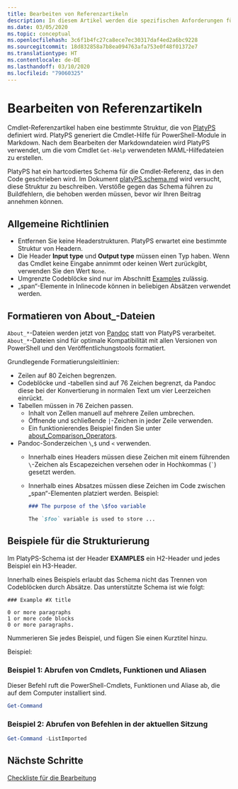 ```yaml
---
title: Bearbeiten von Referenzartikeln
description: In diesem Artikel werden die spezifischen Anforderungen für die Bearbeitung der Cmdlet-Referenz und „About_“-Themen in der PowerShell-Dokumentation erläutert.
ms.date: 03/05/2020
ms.topic: conceptual
ms.openlocfilehash: 3c6f1b4fc27ca8ece7ec30317daf4ed2a6bc9228
ms.sourcegitcommit: 18d832858a7b8ea094763afa753e0f48f01372e7
ms.translationtype: HT
ms.contentlocale: de-DE
ms.lasthandoff: 03/10/2020
ms.locfileid: "79060325"
---
```

# <a name="editing-reference-articles"></a>Bearbeiten von Referenzartikeln

Cmdlet-Referenzartikel haben eine bestimmte Struktur, die von [PlatyPS][] definiert wird.
PlatyPS generiert die Cmdlet-Hilfe für PowerShell-Module in Markdown. Nach dem Bearbeiten der Markdowndateien wird PlatyPS verwendet, um die vom Cmdlet `Get-Help` verwendeten MAML-Hilfedateien zu erstellen.

PlatyPS hat ein hartcodiertes Schema für die Cmdlet-Referenz, das in den Code geschrieben wird. Im Dokument [platyPS.schema.md][] wird versucht, diese Struktur zu beschreiben. Verstöße gegen das Schema führen zu Buildfehlern, die behoben werden müssen, bevor wir Ihren Beitrag annehmen können.

## <a name="general-guidelines"></a>Allgemeine Richtlinien

- Entfernen Sie keine Headerstrukturen. PlatyPS erwartet eine bestimmte Struktur von Headern.
- Die Header **Input type** und **Output type** müssen einen Typ haben. Wenn das Cmdlet keine Eingabe annimmt oder keinen Wert zurückgibt, verwenden Sie den Wert `None`.
- Umgrenzte Codeblöcke sind nur im Abschnitt [Examples](#structuring-examples) zulässig.
- „span“-Elemente in Inlinecode können in beliebigen Absätzen verwendet werden.

## <a name="formatting-about_-files"></a>Formatieren von About_-Dateien

`About_*`-Dateien werden jetzt von [Pandoc][] statt von PlatyPS verarbeitet. `About_*`-Dateien sind für optimale Kompatibilität mit allen Versionen von PowerShell und den Veröffentlichungstools formatiert.

Grundlegende Formatierungsleitlinien:

- Zeilen auf 80 Zeichen begrenzen.
- Codeblöcke und -tabellen sind auf 76 Zeichen begrenzt, da Pandoc diese bei der Konvertierung in normalen Text um vier Leerzeichen einrückt.
- Tabellen müssen in 76 Zeichen passen.
  - Inhalt von Zellen manuell auf mehrere Zeilen umbrechen.
  - Öffnende und schließende `|`-Zeichen in jeder Zeile verwenden.
  - Ein funktionierendes Beispiel finden Sie unter [about_Comparison_Operators][about-example].
- Pandoc-Sonderzeichen `\`,`$` und `<` verwenden.
  - Innerhalb eines Headers müssen diese Zeichen mit einem führenden `\`-Zeichen als Escapezeichen versehen oder in Hochkommas (`` ` ``) gesetzt werden.
  - Innerhalb eines Absatzes müssen diese Zeichen im Code zwischen „span“-Elementen platziert werden. Beispiel:

    ~~~markdown
    ### The purpose of the \$foo variable

    The `$foo` variable is used to store ...
    ~~~

## <a name="structuring-examples"></a>Beispiele für die Strukturierung

Im PlatyPS-Schema ist der Header **EXAMPLES** ein H2-Header und jedes Beispiel ein H3-Header.

Innerhalb eines Beispiels erlaubt das Schema nicht das Trennen von Codeblöcken durch Absätze. Das unterstützte Schema ist wie folgt:

```
### Example #X title

0 or more paragraphs
1 or more code blocks
0 or more paragraphs.
```

Nummerieren Sie jedes Beispiel, und fügen Sie einen Kurztitel hinzu.

Beispiel:

### <a name="example-1-get-cmdlets-functions-and-aliases"></a>Beispiel 1: Abrufen von Cmdlets, Funktionen und Aliasen

Dieser Befehl ruft die PowerShell-Cmdlets, Funktionen und Aliase ab, die auf dem Computer installiert sind.

```powershell
Get-Command
```

### <a name="example-2-get-commands-in-the-current-session"></a>Beispiel 2: Abrufen von Befehlen in der aktuellen Sitzung

```powershell
Get-Command -ListImported
```

## <a name="next-steps"></a>Nächste Schritte

[Checkliste für die Bearbeitung](editorial-checklist.md)

<!-- link references -->
[PlatyPS]: https://github.com/powershell/platyps
[platyPS.schema.md]: https://github.com/PowerShell/platyPS/blob/master/platyPS.schema.md
[issue1806]: https://github.com/MicrosoftDocs/PowerShell-Docs/issues/1806
[about-example]: https://github.com/MicrosoftDocs/PowerShell-Docs/reference/5.1/Microsoft.PowerShell.Core/About/about_Comparison_Operators.md
[Pandoc]: https://pandoc.org
